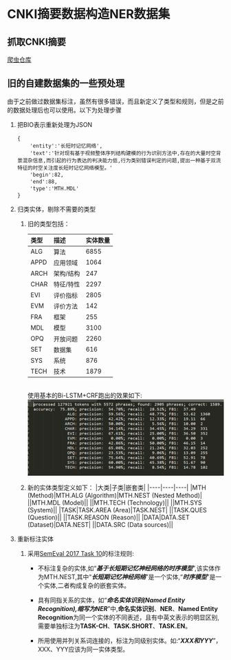 # CNKI摘要数据构造NER数据集

## 抓取CNKI摘要

[爬虫仓库](https://github.com/lvyufeng/cnki_paper_crawler)


## 旧的自建数据集的一些预处理
由于之前做过数据集标注，虽然有很多错误，而且新定义了类型和规则，但是之前的数据处理后也可以使用。以下为处理步骤

1. 把BIO表示重新处理为JSON
    ```
    {
        'entity':'长短时记忆网络',
        'text':'针对现有基于视频整体序列结构建模的行为识别方法中,存在的大量时空背景混杂信息,而引起的行为表达的判决能力低,行为类别错误判定的问题,提出一种基于双流特征的时空关注度长短时记忆网络模型。'
        'begin':82,
        'end':88,
        'type':'MTH.MDL'
    }
    ```
1. 归类实体，剔除不需要的类型
    1. 旧的类型包括：
        <!-- |  表头   | 表头  |
        |  ----  | ----  |
        | 单元格  | 单元格 |
        | 单元格  | 单元格 | -->

        |类型|描述|实体数量|
        |----|----|----|
        | ALG|    算法|        6855 |
        | APPD|   应用领域|    1064 |
        | ARCH|   架构/结构|   247 |
        | CHAR|   特征/特性|   2297 |
        | EVI|    评价指标 |   2805 |
        | EVM|    评价方法 |   142 |
        | FRA|    框架    |    255 |
        | MDL|    模型    |    3100 |
        | OPQ|    开放问题 |   2260 |
        | SET|    数据集   |   616 |
        | SYS|    系统     |   876 |
        | TECH|   技术     |   1879 |
        \
        使用基本的Bi-LSTM+CRF跑出的效果如下:
        ![alt 属性文本](figures/noisy_result.jpg)
    1. 新的实体类型定义如下：
        |大类|子类|嵌套类|
        |----|----|----|
        |MTH (Method)|MTH.ALG (Algorithm)|MTH.NEST (Nested Method)|
        ||MTH.MDL (Model)||
        ||MTH.TECH (Technology)||
        ||MTH.SYS (System)||
        |TASK|TASK.AREA (Area)|TASK.NEST|
        ||TASK.QUES (Question)||
        ||TASK.REASON (Reason)||
        |DATA|DATA.SET (Dataset)|DATA.NEST|
        ||DATA.SRC (Data sources)||

1. 重新标注实体

    1. 采用[SemEval 2017 Task 10](https://scienceie.github.io/)的标注规则:

        - 不标注复杂的实体,如“***基于长短期记忆神经网络的时序模型***”,该实体作为MTH.NEST,其中“***长短期记忆神经网络***”是一个实体,“***时序模型***”是一个实体,二者构成复杂的嵌套实体。
        
        - 具有同指关系的实体，如“***命名实体识别(Named Entity Recognition),缩写为NER***”中,**命名实体识别**、**NER**、**Named Entity Recognition**为同一个实体的不同表述，且有中英文表示的明显区别,需要单独标注为**TASK-CH**、**TASK.SHORT**、**TASK.EN**。
        
        - 所用使用并列关系词连接的，标注为同级别实体。如:“***XXX和YYY***”，XXX、YYY应该为同一实体类型。